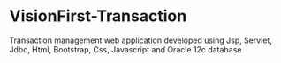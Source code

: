 # VisionFirst-Transaction
Transaction management web application developed using Jsp, Servlet, Jdbc, Html, Bootstrap, Css, Javascript and Oracle 12c database

